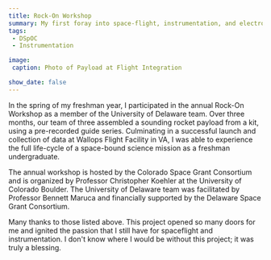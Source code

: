 ```yaml
---
title: Rock-On Workshop
summary: My first foray into space-flight, instrumentation, and electronics. Spring 2022.
tags:
 - DSpOC
 - Instrumentation

image:
 caption: Photo of Payload at Flight Integration

show_date: false
---
```


In the spring of my freshman year, I participated in the annual Rock-On Workshop as a member of the University of Delaware team. Over three months, our team of three assembled a sounding rocket payload from a kit, using a pre-recorded guide series. Culminating in a successful launch and collection of data at Wallops Flight Facility in VA, I was able to experience the full life-cycle of a space-bound science mission as a freshman undergraduate.

The annual workshop is hosted by the Colorado Space Grant Consortium and is organized by Professor Christopher Koehler at the University of Colorado Boulder. The University of Delaware team was facilitated by Professor Bennett Maruca and financially supported by the Delaware Space Grant Consortium.

Many thanks to those listed above. This project opened so many doors for me and ignited the passion that I still have for spaceflight and instrumentation. I don't know where I would be without this project; it was truly a blessing.